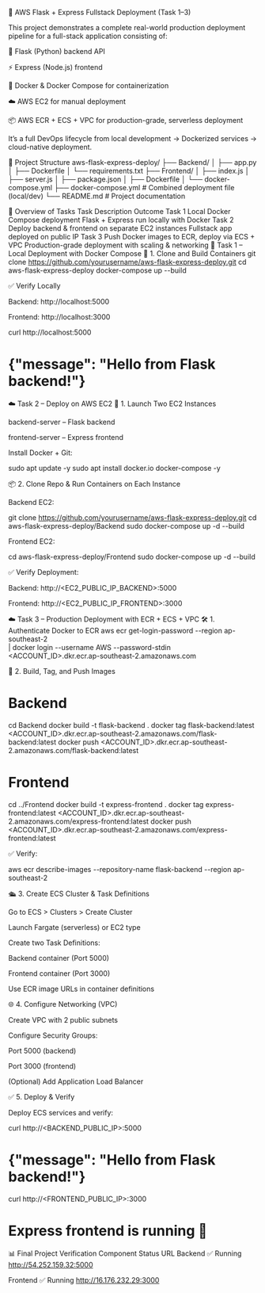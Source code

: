 🚀 AWS Flask + Express Fullstack Deployment (Task 1–3)

This project demonstrates a complete real-world production deployment pipeline for a full-stack application consisting of:

🧠 Flask (Python) backend API

⚡ Express (Node.js) frontend

🐳 Docker & Docker Compose for containerization

☁️ AWS EC2 for manual deployment

📦 AWS ECR + ECS + VPC for production-grade, serverless deployment

It’s a full DevOps lifecycle from local development → Dockerized services → cloud-native deployment.

📁 Project Structure
aws-flask-express-deploy/
├── Backend/
│   ├── app.py
│   ├── Dockerfile
│   └── requirements.txt
├── Frontend/
│   ├── index.js
│   ├── server.js
│   ├── package.json
│   ├── Dockerfile
│   └── docker-compose.yml
├── docker-compose.yml         # Combined deployment file (local/dev)
└── README.md                  # Project documentation

🧠 Overview of Tasks
Task	Description	Outcome
Task 1	Local Docker Compose deployment	Flask + Express run locally with Docker
Task 2	Deploy backend & frontend on separate EC2 instances	Fullstack app deployed on public IP
Task 3	Push Docker images to ECR, deploy via ECS + VPC	Production-grade deployment with scaling & networking
🐳 Task 1 – Local Deployment with Docker Compose
🔧 1. Clone and Build Containers
git clone https://github.com/yourusername/aws-flask-express-deploy.git
cd aws-flask-express-deploy
docker-compose up --build

✅ Verify Locally

Backend: http://localhost:5000

Frontend: http://localhost:3000

curl http://localhost:5000
# {"message": "Hello from Flask backend!"}

☁️ Task 2 – Deploy on AWS EC2
🔐 1. Launch Two EC2 Instances

backend-server – Flask backend

frontend-server – Express frontend

Install Docker + Git:

sudo apt update -y
sudo apt install docker.io docker-compose -y

📦 2. Clone Repo & Run Containers on Each Instance

Backend EC2:

git clone https://github.com/yourusername/aws-flask-express-deploy.git
cd aws-flask-express-deploy/Backend
sudo docker-compose up -d --build


Frontend EC2:

cd aws-flask-express-deploy/Frontend
sudo docker-compose up -d --build


✅ Verify Deployment:

Backend: http://<EC2_PUBLIC_IP_BACKEND>:5000

Frontend: http://<EC2_PUBLIC_IP_FRONTEND>:3000

☁️ Task 3 – Production Deployment with ECR + ECS + VPC
🛠️ 1. Authenticate Docker to ECR
aws ecr get-login-password --region ap-southeast-2 \
| docker login --username AWS --password-stdin <ACCOUNT_ID>.dkr.ecr.ap-southeast-2.amazonaws.com

🐳 2. Build, Tag, and Push Images
# Backend
cd Backend
docker build -t flask-backend .
docker tag flask-backend:latest <ACCOUNT_ID>.dkr.ecr.ap-southeast-2.amazonaws.com/flask-backend:latest
docker push <ACCOUNT_ID>.dkr.ecr.ap-southeast-2.amazonaws.com/flask-backend:latest

# Frontend
cd ../Frontend
docker build -t express-frontend .
docker tag express-frontend:latest <ACCOUNT_ID>.dkr.ecr.ap-southeast-2.amazonaws.com/express-frontend:latest
docker push <ACCOUNT_ID>.dkr.ecr.ap-southeast-2.amazonaws.com/express-frontend:latest


✅ Verify:

aws ecr describe-images --repository-name flask-backend --region ap-southeast-2

🛳️ 3. Create ECS Cluster & Task Definitions

Go to ECS > Clusters > Create Cluster

Launch Fargate (serverless) or EC2 type

Create two Task Definitions:

Backend container (Port 5000)

Frontend container (Port 3000)

Use ECR image URLs in container definitions

🌐 4. Configure Networking (VPC)

Create VPC with 2 public subnets

Configure Security Groups:

Port 5000 (backend)

Port 3000 (frontend)

(Optional) Add Application Load Balancer

✅ 5. Deploy & Verify

Deploy ECS services and verify:

curl http://<BACKEND_PUBLIC_IP>:5000
# {"message": "Hello from Flask backend!"}

curl http://<FRONTEND_PUBLIC_IP>:3000
# Express frontend is running 🚀

📊 Final Project Verification
Component	Status	URL
Backend	✅ Running	http://54.252.159.32:5000

Frontend	✅ Running	http://16.176.232.29:3000
